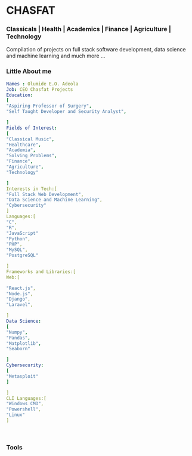 <link rel="stylesheet" href="https://cdn.jsdelivr.net/gh/devicons/devicon@v2.15.1/devicon.min.css">
          

<p align="center">
<h1>CHASFAT</h1> <h3>Classicals | Health | Academics | Finance | Agriculture | Technology</h3> 
</p>
<p>
Compilation of projects on full stack software development, data science and machine learning and much more ...
  
</p>
<h3> Little About me </h3>

```yaml
Names : Olumide E.O. Adeola
Job: CEO Chasfat Projects
Education:
[
"Aspiring Professor of Surgery",
"Self Taught Developer and Security Analyst",

]
Fields of Interest:
[
"Classical Music",
"Healthcare",
"Academia",
"Solving Problems",
"Finance",
"Agriculture",
"Technology"

]
Interests in Tech:[
"Full Stack Web Development",
"Data Science and Machine Learning",
"Cybersecurity"
]
Languages:[
"C",
"R",
"JavaScript"
"Python",
"PHP",
"MySQL",
"PostgreSQL"

]
Frameworks and Libraries:[
Web:[

"React.js",
"Node.js",
"Django",
"Laravel",

]
Data Science:
[
"Numpy",
"Pandas",
"Matplotlib",
"Seaborn"

]
Cybersecurity:
[
"Metasploit"
]

]
CLI Languages:[
"Windows CMD",
"Powershell",
"Linux"
]


```
<br/>
<div>
  <h3> Tools </h3>
  
<i class="devicon-git-plain colored"></i>
<i class="devicon-git-plain colored"></i>
<i class="devicon-javascript-plain colored"></i>
<i class="devicon-heroku-plain colored"></i>
<i class="devicon-mysql-plain colored"></i>
 
</div>


<!---
Nobiscumdeus/Nobiscumdeus is a ✨ special ✨ repository because its `README.md` (this file) appears on your GitHub profile.
You can click the Preview link to take a look at your changes.
--->
